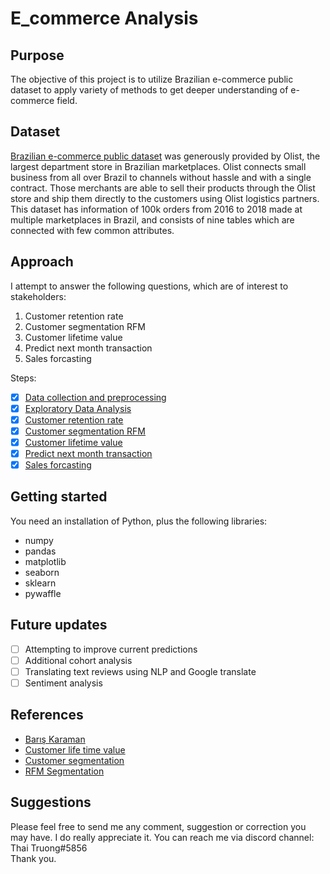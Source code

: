 # E_commerce Analysis
## Purpose
The objective of this project is to utilize Brazilian e-commerce public dataset to apply variety of methods to get deeper understanding of e-commerce field.
## Dataset
[Brazilian e-commerce public dataset](https://www.kaggle.com/olistbr/brazilian-ecommerce) was generously provided by Olist, the largest department store in Brazilian marketplaces. Olist connects small business from all over Brazil to channels without hassle and with a single contract. Those merchants are able to sell their products through the Olist store and ship them directly to the customers using Olist logistics partners.  
This dataset has information of 100k orders from 2016 to 2018 made at multiple marketplaces in Brazil, and consists of nine tables which are connected with few common attributes.

## Approach
I attempt to answer the following questions, which are of interest to stakeholders:
1. Customer retention rate
2. Customer segmentation RFM
3. Customer lifetime value
4. Predict next month transaction
5. Sales forcasting

Steps: 
- [x] [Data collection and preprocessing](https://github.com/thaitruong018/e_commerce_analysis/blob/main/1_Data_preparation.ipynb)
- [x] [Exploratory Data Analysis](https://github.com/thaitruong018/e_commerce_analysis/blob/main/2_Exploratory_Data_Analysis.ipynb)
- [x] [Customer retention rate](https://github.com/thaitruong018/e_commerce_analysis/blob/main/3_Customer_retention_rate.ipynb)
- [x] [Customer segmentation RFM](https://github.com/thaitruong018/e_commerce_analysis/blob/main/4_Customer_Segmentation_RFM.ipynb)
- [x] [Customer lifetime value](https://github.com/thaitruong018/e_commerce_analysis/blob/main/5_Customer_lifetime_value.ipynb)
- [x] [Predict next month transaction](https://github.com/thaitruong018/e_commerce_analysis/blob/main/6_Predict_next_month_transaction.ipynb)
- [x] [Sales forcasting](https://github.com/thaitruong018/e_commerce_analysis/blob/main/7_Sales_forcasting.ipynb)
## Getting started
You need an installation of Python, plus the following libraries:

* numpy  
* pandas  
* matplotlib
* seaborn  
* sklearn
* pywaffle

## Future updates
- [ ] Attempting to improve current predictions 
- [ ] Additional cohort analysis
- [ ] Translating text reviews using NLP and Google translate
- [ ] Sentiment analysis

## References
- [Barış Karaman](https://medium.com/@karamanbk)
- [Customer life time value](https://www.datacamp.com/community/tutorials/customer-life-time-value)
- [Customer segmentation](https://medium.com/mlearning-ai/customer-segmentation-of-a-brazilian-e-commerce-business-c6dae31a7861)
- [RFM Segmentation](https://www.prospectsoft.com/blogarticle/541/Using-RFM-Segmentation-to-grow-your-wholesale-distribution-or-manufacturing-business)
## Suggestions
Please feel free to send me any comment, suggestion or correction you may have. I do really appreciate it. You can reach me via discord channel: Thai Truong#5856  
Thank you. 

